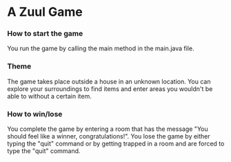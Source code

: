 # A Zuul Game

### How to start the game

You run the game by calling the main method in the main.java file.

### Theme
The game takes place outside a house in an unknown location. You can explore your surroundings to find items and enter areas you wouldn't be able to without a certain item.

### How to win/lose
You complete the game by entering a room that has the message "You should feel like a winner, congratulations!". You lose
the game by either typing the "quit" command or by getting trapped in a room and are forced to type the "quit" command.
